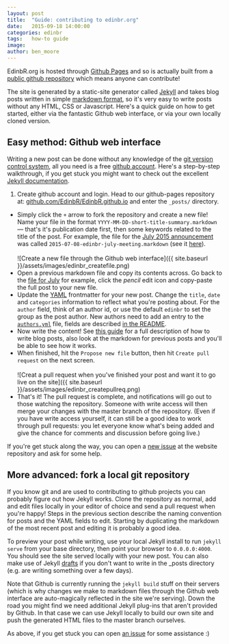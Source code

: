 ```yaml
---
layout: post
title:  "Guide: contributing to edinbr.org"
date:   2015-09-18 14:00:00
categories: edinbr
tags:   how-to guide
image:
author: ben_moore
---
```



EdinbR.org is hosted through [Github Pages](https://pages.github.com/) and so is actually built from a [public github repository](https://github.com/EdinbR/EdinbR.github.io) which means anyone can contribute!

The site is generated by a static-site generator called [Jekyll](https://jekyllrb.com/) and takes blog posts written in simple [markdown format](http://daringfireball.net/projects/markdown/), so it's very easy to write posts without any HTML, CSS or Javascript. Here's a quick guide on how to get started, either via the fantastic Github web interface, or via your own locally cloned version.

## Easy method: Github web interface

Writing a new post can be done without any knowledge of the [git version control system](https://git-scm.com/book/en/v2/Getting-Started-About-Version-Control), all you need is a free [github account](https://github.com/). Here's a step-by-step walkthrough, if you get stuck you might want to check out the excellent [Jekyll documentation](https://jekyllrb.com/docs/home/).

1. Create github account and login. Head to our github-pages repository at: [github.com/EdinbR/EdinbR.github.io](https://github.com/EdinbR/EdinbR.github.io) and enter the `_posts/` directory.
+ Simply click the `+` arrow to fork the repository and create a new file! Name your file in the format `YYYY-MM-DD-short-title-summary.markdown` — that's it's publication date first, then some keywords related to the title of the post. For example, the file for the [July 2015 announcement](http://edinbr.org/edinbr/2015/07/08/edinbr-july-meeting.html) was called `2015-07-08-edinbr-july-meeting.markdown` (see it [here](https://github.com/EdinbR/EdinbR.github.io/blob/master/_posts/2015-07-08-edinbr-july-meeting.markdown)).<br /><br />
![Create a new file through the Github web interface]({{ site.baseurl }}/assets/images/edinbr_createfile.png)
+ Open a previous markdown file and copy its contents across. Go back to the [file for July]([here](https://github.com/EdinbR/EdinbR.github.io/blob/master/_posts/2015-07-08-edinbr-july-meeting.markdown)) for example, click the *pencil* edit icon and copy-paste the full post to your new file.
+ Update the [YAML](http://yaml.org/) frontmatter for your new post. Change the `title`, `date` and `categories` information to reflect what you're posting about. For the `author` field, think of an author id, or use the default `edinbr` to set the group as the post author. New authors need to add an entry to the [`authors.yml`](https://github.com/EdinbR/EdinbR.github.io/blob/master/_data/authors.yml) file, fields are described [in the README](https://github.com/EdinbR/EdinbR.github.io#contributing).
+ Now write the content! See [this guide](https://jekyllrb.com/docs/posts/) for a full description of how to write blog posts, also look at the markdown for previous posts and you'll be able to see how it works.
+ When finished, hit the `Propose new file` button, then hit `Create pull request` on the next screen.<br /><br />
![Creat a pull request when you've finished your post and want it to go live on the site]({{ site.baseurl }}/assets/images/edinbr_createpullreq.png)
+ That's it! The pull request is complete, and notifications will go out to those watching the repository. Someone with write access will then merge your changes with the master branch of the repository. (Even if you have write access yourself, it can still be a good idea to work through pull requests: you let everyone know what's being added and give the chance for comments and discussion before going live.)

If you're get stuck along the way, you can open a [new issue](https://github.com/EdinbR/EdinbR.github.io/issues) at the website repository and ask for some help.

## More advanced: fork a local git repository

If you know git and are used to contributing to github projects you can probably figure out how Jekyll works. Clone the repository as normal, add and edit files locally in your editor of choice and send a pull request when you're happy! Steps in the previous section describe the naming convention for posts and the YAML fields to edit. Starting by duplicating the markdown of the most recent post and editing it is probably a good idea.

To preview your post while writing, use your local Jekyll install to run `jekyll serve` from your base directory, then point your browser to `0.0.0.0:4000`. You should see the site served locally with your new post. You can also make use of Jekyll [drafts](https://jekyllrb.com/docs/drafts/) if you don't want to write in the _posts directory (e.g. are writing something over a few days).

Note that Github is currently running the `jekyll build` stuff on their servers (which is why changes we make to markdown files through the Github web interface are auto-magically reflected in the site we're serving). Down the road you might find we need additional Jekyll plug-ins that aren't provided by Github. In that case we can use Jekyll locally to build our own site and push the generated HTML files to the master branch ourselves.

As above, if you get stuck you can open [an issue](https://github.com/EdinbR/EdinbR.github.io/issues) for some assistance :)
